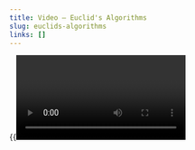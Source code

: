 ```yaml
---
title: Video — Euclid's Algorithms
slug: euclids-algorithms
links: []
---
```


{{<Video slug="euclids-algorithms" slides="y" transcript="y" >}}


